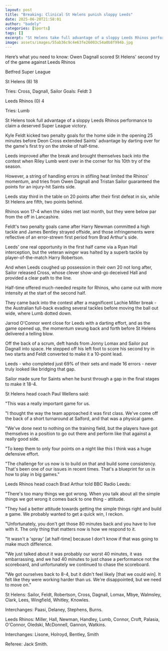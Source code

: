 ```yaml
---
layout: post
title: "Breaking: Clinical St Helens punish sloppy Leeds"
date: 2025-06-20T21:58:01
author: "badely"
categories: [Sports]
tags: []
excerpt: "St Helens take full advantage of a sloppy Leeds Rhinos performance to claim a deserved 18-4 Super League victory."
image: assets/images/55ab36c9c4e63fe26003c54a0b8f994b.jpg
---
```


Here’s what you need to know: Owen Dagnall scored St Helens' second try of the game against Leeds Rhinos

Betfred Super League

St Helens (8) 18

Tries: Cross, Dagnall, Sailor Goals: Feldt 3

Leeds Rhinos (0) 4

Tries: Lumb 

St Helens took full advantage of a sloppy Leeds Rhinos performance to claim a deserved Super League victory.

Kyle Feldt kicked two penalty goals for the home side in the opening 25 minutes before Deon Cross extended Saints' advantage by darting over for the game's first try on the stroke of half-time.

Leeds improved after the break and brought themselves back into the contest when Riley Lumb went over in the corner for his 10th try of the season.

However, a string of handling errors in stifling heat limited the Rhinos' momentum, and tries from Owen Dagnall and Tristan Sailor guaranteed the points for an injury-hit Saints side.

Leeds stay third in the table on 20 points after their first defeat in six, while St Helens are fifth, two points behind.

Rhinos won 17-4 when the sides met last month, but they were below par from the off in Lancashire.

Feldt's two penalty goals came after Harry Newman committed a high tackle and James Bentley strayed offside, and those infringements were reflective of an error-strewn first period from Brad Arthur's side.

Leeds' one real opportunity in the first half came via a Ryan Hall interception, but the veteran winger was halted by a superb tackle by player-of-the-match Harry Robertson.

And when Leeds coughed up possession in their own 20 not long after, Sailor released Cross, whose clever show-and-go deceived Hall and provided a clear path to the line.

Half-time offered much-needed respite for Rhinos, who came out with more intensity at the start of the second half.

They came back into the contest after a magnificent Lachie Miller break - the Australian full-back evading several tackles before moving the ball out wide, where Lumb dotted down.

Jarrod O'Connor went close for Leeds with a darting effort, and as the game opened up, the momentum swung back and forth before St Helens delivered a telling blow.

Off the back of a scrum, deft hands from Jonny Lomax and Sailor put Dagnall into space. He stepped off his left foot to score his second try in two starts and Feldt converted to make it a 10-point lead.

Leeds - who completed just 69% of their sets and made 16 errors - never truly looked like bridging that gap. 

Sailor made sure for Saints when he burst through a gap in the final stages to make it 18-4.

St Helens head coach Paul Wellens said: 

"This was a really important game for us.

"I thought the way the team approached it was first class. We've come off the back of a short turnaround at Salford, and that was a physical game.

"We've done next to nothing on the training field, but the players have got themselves in a position to go out there and perform like that against a really good side. 

"To keep them to only four points on a night like this I think was a huge defensive effort.

"The challenge for us now is to build on that and build some consistency. That's been one of our issues in recent times. That's a blueprint for us in how to play in big games."

Leeds Rhinos head coach Brad Arthur told BBC Radio Leeds: 

"There's too many things we got wrong. When you talk about all the simple things we got wrong it comes back to one thing - attitude.

"They had a better attitude towards getting the simple things right and build a game. We probably wanted to get a quick win, I reckon.

"Unfortunately, you don't get those 80 minutes back and you have to live with it. The only thing that matters now is how we respond to it.

"It wasn't a 'spray' [at half-time] because I don't know if that was going to make much difference.

"We just talked about it was probably our worst 40 minutes, it was embarrassing, and we had 40 minutes to just chase a performance not the scoreboard, and unfortunately we continued to chase the scoreboard.

"We got ourselves back to 8-4, but it didn't feel likely [that we could win]. It felt like they were working harder than us. We're disappointed, but we need to move on."

St Helens: Sailor, Feldt, Robertson, Cross, Dagnall, Lomax, Mbye, Walmsley, Clark, Lees, Wingfield, Whitley, Knowles.

Interchanges: Paasi, Delaney, Stephens, Burns.

Leeds Rhinos: Miller, Hall, Newman, Handley, Lumb, Connor, Croft, Palasia, O'Connor, Oledski, McDonnell, Gannon, Watkins.

Interchanges: Lisone, Holroyd, Bentley, Smith

Referee: Jack Smith.

